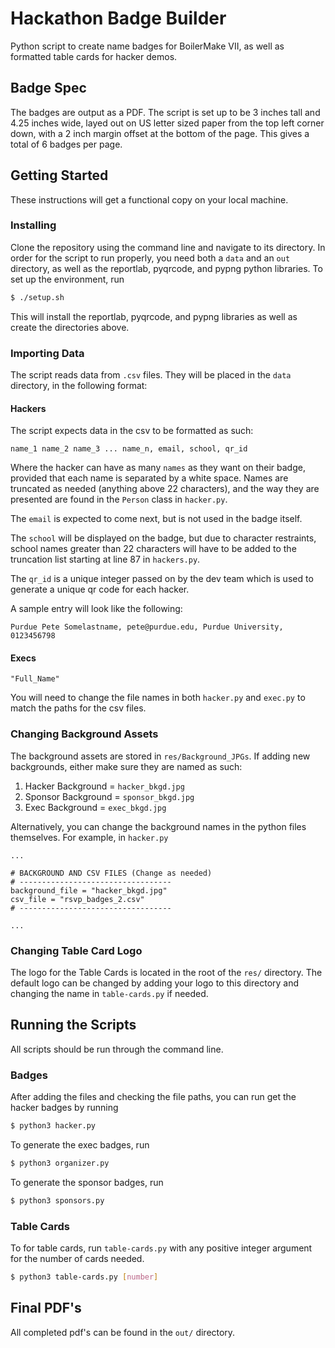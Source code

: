 # Hackathon Badge Builder


Python script to create name badges for BoilerMake VII, as well as formatted table 
cards for hacker demos. 

## Badge Spec
The badges are output as a PDF. The script is set up to be 3 inches tall and 4.25 inches wide, layed out on US letter 
sized paper from the top left corner down, with a 2 inch margin offset at the bottom of the page. This gives a total of 
6 badges per page.  

## Getting Started

These instructions will get a functional copy on your local machine.

### Installing

Clone the repository using the command line and navigate to its directory. In order for the script to run properly, you
need both a `data` and an `out` directory, as well as the reportlab, pyqrcode, and pypng python libraries. To set up 
the environment, run

```sh
$ ./setup.sh
```

This will install the reportlab, pyqrcode, and pypng libraries as well as create the directories above. 

### Importing Data

The script reads data from `.csv` files. They will be placed in the `data` directory, in the following format:

#### Hackers

The script expects data in the csv to be formatted as such:

```
name_1 name_2 name_3 ... name_n, email, school, qr_id
```

Where the hacker can have as many `names` as they want on their badge, provided that each name is separated by a white 
space. Names are truncated as needed (anything above 22 characters), and the way they are presented are found in the 
`Person` class in `hacker.py`.

The `email` is expected to come next, but is not used in the badge itself.

The `school` will be displayed on the badge, but due to character restraints, school names greater than 22 characters 
will have to be added to the truncation list starting at line 87 in `hackers.py`.

The `qr_id` is a unique integer passed on by the dev team which is used to generate a unique qr code for each hacker.

A sample entry will look like the following:

```
Purdue Pete Somelastname, pete@purdue.edu, Purdue University, 0123456798
```

#### Execs

```
"Full_Name"
```

You will need to change the file names in both `hacker.py` and `exec.py` to match the paths for the csv files.

### Changing Background Assets

The background assets are stored in `res/Background_JPGs`. If adding new backgrounds, either make sure they are named 
as such:

1) Hacker Background = `hacker_bkgd.jpg`
2) Sponsor Background = `sponsor_bkgd.jpg`
3) Exec Background = `exec_bkgd.jpg`

Alternatively, you can change the background names in the python files themselves. For example, in `hacker.py`

```python3
...

# BACKGROUND AND CSV FILES (Change as needed)
# ----------------------------------
background_file = "hacker_bkgd.jpg"
csv_file = "rsvp_badges_2.csv"
# ----------------------------------

...
```

### Changing Table Card Logo

The logo for the Table Cards is located in the root of the `res/` directory. The default logo can be changed by adding 
your logo to this directory and changing the name in `table-cards.py` if needed.

## Running the Scripts

All scripts should be run through the command line.

### Badges

After adding the files and checking the file paths, you can run get the hacker badges by running

```sh
$ python3 hacker.py
```

To generate the exec badges, run

```sh
$ python3 organizer.py
```

To generate the sponsor badges, run

```sh
$ python3 sponsors.py
```

### Table Cards

To for table cards, run `table-cards.py` with any positive integer argument for the number of cards needed.

```sh
$ python3 table-cards.py [number]
```

## Final PDF's

All completed pdf's can be found in the `out/` directory.
